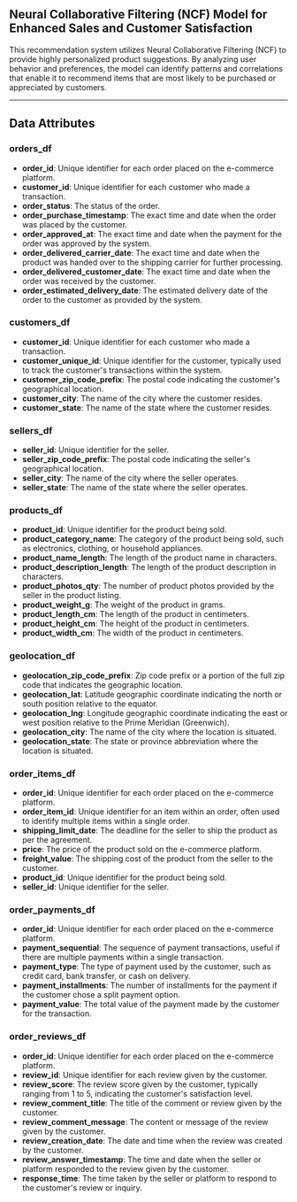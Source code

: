## Neural Collaborative Filtering (NCF) Model for Enhanced Sales and Customer Satisfaction

This recommendation system utilizes Neural Collaborative Filtering (NCF) to provide highly personalized product suggestions. By analyzing user behavior and preferences, the model can identify patterns and correlations that enable it to recommend items that are most likely to be purchased or appreciated by customers.

---

## Data Attributes

### **orders_df**
- **order_id**: Unique identifier for each order placed on the e-commerce platform.
- **customer_id**: Unique identifier for each customer who made a transaction.
- **order_status**: The status of the order.
- **order_purchase_timestamp**: The exact time and date when the order was placed by the customer.
- **order_approved_at**: The exact time and date when the payment for the order was approved by the system.
- **order_delivered_carrier_date**: The exact time and date when the product was handed over to the shipping carrier for further processing.
- **order_delivered_customer_date**: The exact time and date when the order was received by the customer.
- **order_estimated_delivery_date**: The estimated delivery date of the order to the customer as provided by the system.

### **customers_df**
- **customer_id**: Unique identifier for each customer who made a transaction.
- **customer_unique_id**: Unique identifier for the customer, typically used to track the customer's transactions within the system.
- **customer_zip_code_prefix**: The postal code indicating the customer's geographical location.
- **customer_city**: The name of the city where the customer resides.
- **customer_state**: The name of the state where the customer resides.

### **sellers_df**
- **seller_id**: Unique identifier for the seller.
- **seller_zip_code_prefix**: The postal code indicating the seller's geographical location.
- **seller_city**: The name of the city where the seller operates.
- **seller_state**: The name of the state where the seller operates.

### **products_df**
- **product_id**: Unique identifier for the product being sold.
- **product_category_name**: The category of the product being sold, such as electronics, clothing, or household appliances.
- **product_name_length**: The length of the product name in characters.
- **product_description_length**: The length of the product description in characters.
- **product_photos_qty**: The number of product photos provided by the seller in the product listing.
- **product_weight_g**: The weight of the product in grams.
- **product_length_cm**: The length of the product in centimeters.
- **product_height_cm**: The height of the product in centimeters.
- **product_width_cm**: The width of the product in centimeters.

### **geolocation_df**
- **geolocation_zip_code_prefix**: Zip code prefix or a portion of the full zip code that indicates the geographic location.
- **geolocation_lat**: Latitude geographic coordinate indicating the north or south position relative to the equator.
- **geolocation_lng**: Longitude geographic coordinate indicating the east or west position relative to the Prime Meridian (Greenwich).
- **geolocation_city**: The name of the city where the location is situated.
- **geolocation_state**: The state or province abbreviation where the location is situated.

### **order_items_df**
- **order_id**: Unique identifier for each order placed on the e-commerce platform.
- **order_item_id**: Unique identifier for an item within an order, often used to identify multiple items within a single order.
- **shipping_limit_date**: The deadline for the seller to ship the product as per the agreement.
- **price**: The price of the product sold on the e-commerce platform.
- **freight_value**: The shipping cost of the product from the seller to the customer.
- **product_id**: Unique identifier for the product being sold.
- **seller_id**: Unique identifier for the seller.

### **order_payments_df**
- **order_id**: Unique identifier for each order placed on the e-commerce platform.
- **payment_sequential**: The sequence of payment transactions, useful if there are multiple payments within a single transaction.
- **payment_type**: The type of payment used by the customer, such as credit card, bank transfer, or cash on delivery.
- **payment_installments**: The number of installments for the payment if the customer chose a split payment option.
- **payment_value**: The total value of the payment made by the customer for the transaction.

### **order_reviews_df**
- **order_id**: Unique identifier for each order placed on the e-commerce platform.
- **review_id**: Unique identifier for each review given by the customer.
- **review_score**: The review score given by the customer, typically ranging from 1 to 5, indicating the customer's satisfaction level.
- **review_comment_title**: The title of the comment or review given by the customer.
- **review_comment_message**: The content or message of the review given by the customer.
- **review_creation_date**: The date and time when the review was created by the customer.
- **review_answer_timestamp**: The time and date when the seller or platform responded to the review given by the customer.
- **response_time**: The time taken by the seller or platform to respond to the customer's review or inquiry.

